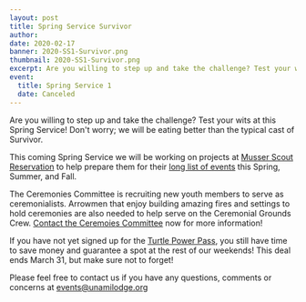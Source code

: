 ```yaml
---
layout: post
title: Spring Service Survivor
author:
date: 2020-02-17
banner: 2020-SS1-Survivor.png
thumbnail: 2020-SS1-Survivor.png
excerpt: Are you willing to step up and take the challenge? Test your wits at this Spring Service! Don't worry. We'll be eating better than the typical cast of Survivor.
event:
  title: Spring Service 1
  date: Canceled
---
```


Are you willing to step up and take the challenge? Test your wits at this Spring Service! Don't worry; we will be eating better than the typical cast of Survivor.

This coming Spring Service we will be working on projects at [Musser Scout Reservation](https://mussersr.org) to help prepare them for their [long list of events](https://mussersr.org/calendar) this Spring, Summer, and Fall.

The Ceremonies Committee is recruiting new youth members to serve as ceremonialists. Arrowmen that enjoy building amazing fires and settings to hold ceremonies are also needed to help serve on the Ceremonial Grounds Crew. [Contact the Ceremoies Committee](/contact?recipient=ceremonies) now for more information!

If you have not yet signed up for the [Turtle Power Pass](/news/2020-Dues-and-Power-Pass), you still have time to save money and guarantee a spot at the rest of our weekends! This deal ends March 31, but make sure not to forget!

Please feel free to contact us if you have any questions, comments or concerns at [events@unamilodge.org](/contact?recipient=events)
